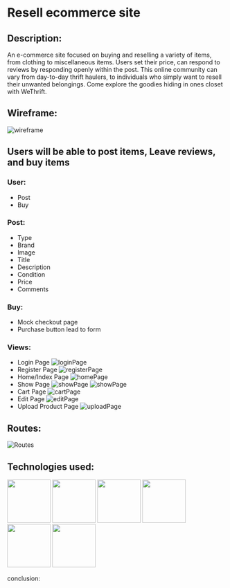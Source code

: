 # Resell ecommerce site

## Description:
An e-commerce site focused on buying and reselling a variety of items, from clothing to miscellaneous items. Users set their price, can respond to reviews by responding openly within the post.
This online community can vary from day-to-day thrift haulers, to individuals who simply want to resell their unwanted belongings. Come explore the goodies hiding in ones closet with WeThrift.


## Wireframe:

![wireframe](https://i.imgur.com/Aq42kdf.png)

## Users will be able to post items, Leave reviews, and buy items

### User:
- Post
- Buy

### Post:
- Type
- Brand
- Image
- Title
- Description
- Condition
- Price
- Comments

### Buy:

- Mock checkout page
- Purchase button lead to form


### Views:

- Login Page
![loginPage](https://i.imgur.com/XK9Y4fN.png)
- Register Page
![registerPage](https://i.imgur.com/dvpbP6X.png)
- Home/Index Page
![homePage](https://i.imgur.com/RGh05La.png)
- Show Page
![showPage](https://i.imgur.com/VK1hsVu.png)
![showPage](https://i.imgur.com/Xm5xGKE.png)
- Cart Page
![cartPage](https://i.imgur.com/KJk2ln9.png)
- Edit Page
![editPage](https://i.imgur.com/vQlRCao.png)
- Upload Product Page
![uploadPage](https://i.imgur.com/VvXfMDP.png)

## Routes:
![Routes](https://i.imgur.com/VB1ZWsQ.png)

## Technologies used:


<p float="left">
<img src="https://cdn.iconscout.com/icon/free/png-256/react-4-1175110.png" width="100" height="100"/>
<img src="https://www.svgrepo.com/show/354431/tailwindcss-icon.svg" width="100" height="100"/>
<img src="https://images.vexels.com/media/users/3/166403/isolated/lists/a5a33bf3004830a2bd581e9fa65de660-javascript-programming-language-icon.png" width="100" height="100"/>
<img src="https://cdn.iconscout.com/icon/free/png-256/html-5-1-1175208.png" width="100" height="100"/>
<img src="https://cdn.iconscout.com/icon/premium/png-256-thumb/node-js-5363131-4488920.png" width="100" height="100"/>
<img src="https://cdn.iconscout.com/icon/free/png-256/mongodb-5-1175140.png" width="100" height="100"/>
</p>

conclusion:

